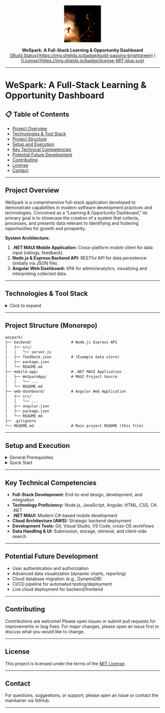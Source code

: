 <!-- PROJECT LOGO & BADGES -->
<p align="center">
  <img src="docs/assets/logo.png" alt="WeSpark Logo" width="120" height="120"/>
</p>
<p align="center">
  <b>WeSpark: A Full-Stack Learning & Opportunity Dashboard</b><br/>
  <a href="#">![Build Status](https://img.shields.io/badge/build-passing-brightgreen)</a>
  <a href="LICENSE">![License](https://img.shields.io/badge/license-MIT-blue.svg)</a>
</p>

---

# WeSpark: A Full-Stack Learning & Opportunity Dashboard

## 📋 Table of Contents
- [Project Overview](#project-overview)
- [Technologies & Tool Stack](#technologies--tool-stack)
- [Project Structure](#project-structure-monorepo)
- [Setup and Execution](#setup-and-execution)
- [Key Technical Competencies](#key-technical-competencies)
- [Potential Future Development](#potential-future-development)
- [Contributing](#contributing)
- [License](#license)
- [Contact](#contact)

---

## Project Overview

WeSpark is a comprehensive full-stack application developed to demonstrate capabilities in modern software development practices and technologies. Conceived as a "Learning & Opportunity Dashboard," its primary goal is to showcase the creation of a system that collects, processes, and presents data relevant to identifying and fostering opportunities for growth and prosperity.

**System Architecture:**
1. **.NET MAUI Mobile Application:** Cross-platform mobile client for data input (ratings, feedback).
2. **Node.js & Express Backend API:** RESTful API for data persistence (initially via JSON file).
3. **Angular Web Dashboard:** SPA for admin/analytics, visualizing and interpreting collected data.

---

## Technologies & Tool Stack

<details>
<summary>Click to expand</summary>

- **Backend Service:**
    - **Runtime/Language:** Node.js (`v18.x` or specified version) with JavaScript (ES6+)
    - **Framework:** Express.js (`~4.18.x` or specified version)
    - **Data Persistence (Initial):** Local JSON file, managed via Node.js `fs` module.
    - **Package Manager:** npm (`v9.x` or specified version)

- **Mobile Application:**
    - **Framework:** .NET MAUI (Multi-platform App UI)
        - *Based on:* .NET 7 (or specified .NET version)
    - **Language:** C#
    - **User Interface:** XAML
    - **Key Architectural Concept:** Illustrates a contemporary approach to cross-platform native application development, succeeding Xamarin.Forms and enabling a single C# codebase for multiple targets.

- **Web Dashboard (Frontend SPA):**
    - **Framework:** Angular (`v16.x` or specified version)
    - **Language:** TypeScript (`~5.1.x` or specified version)
    - **Core Technologies:** HTML5, CSS3 (Optionally Angular Material `v16.x` for UI components)
    - **Data Interaction:** Angular `HttpClientModule` for API communication.
    - **Package Manager:** npm (`v9.x` or specified version), managed via Angular CLI.

- **Version Control & Collaboration:**
    - **System:** Git
    - **Hosting Platform:** GitHub

- **Design & Asset Creation:**
    - **Tool:** Canva ([canva.com](https://www.canva.com/)) – used for logo and graphic design

- **Command Line & Scripting:**
    - **Shell:** Bash – used for automation, scripting, and development workflows

- **Development Environments:**
    - **Primary IDEs:** Visual Studio Code (for Node.js/Angular, primarily within WSL Ubuntu `22.04 LTS` or specified version), Visual Studio 2022 (for .NET MAUI).
    - **Operating System Flexibility:** The project supports development across Windows, macOS, and Linux, with this instance utilizing WSL for Linux-based development of backend/frontend components alongside Windows for .NET MAUI.

- **Cloud Architecture Considerations (Backend Deployment Strategy):**
    - The backend API is designed with scalability and cloud-native deployment in mind. A production deployment strategy would consider the following AWS services:
        - **Compute Options:**
            - **AWS Lambda:** For serverless function execution, suitable for event-driven API endpoints.
            - **Amazon Elastic Beanstalk:** For managed deployment of the Node.js application.
            - **Amazon EC2:** For direct virtual machine instances, offering granular control.
        - **API Management:**
            - **Amazon API Gateway:** To manage, secure, and expose API endpoints for Lambda, Beanstalk, or EC2.
        - **Scalable Data Storage:**
            - **Amazon DynamoDB:** A NoSQL database service for high-performance, scalable data storage.
            - **Amazon S3:** For object storage, potentially for the JSON data file or associated assets.
            - **Amazon RDS:** For relational database needs, if data complexity increases.
        - **Security & Access Control:**
            - **AWS IAM (Identity and Access Management):** For fine-grained control over access to AWS resources.
            - **Amazon VPC & Security Groups:** For network isolation and traffic filtering.

</details>

---

## Project Structure (Monorepo)

```text
wespark/
├── backend/                  # Node.js Express API
│   ├── src/
│   │   └── server.js
│   ├── feedback.json         # (Example data store)
│   ├── package.json
│   └── README.md
├── mobile-app/               # .NET MAUI Application
│   ├── WeSparkApp/           # MAUI Project Source
│   │   └── ...
│   └── README.md
├── web-dashboard/            # Angular Web Application
│   ├── src/
│   │   └── ...
│   ├── angular.json
│   ├── package.json
│   └── README.md
├── .gitignore
└── README.md                 # Main project README (this file)
```

---

## Setup and Execution

<details>
<summary>General Prerequisites</summary>

- Git
- Node.js & npm (see stack above)
- .NET SDK (for .NET MAUI)
- Angular CLI (`npm install -g @angular/cli@<version>`)
- Visual Studio Code, Visual Studio 2022

</details>

<details>
<summary>Quick Start</summary>

1. **Backend API:**
    - `cd backend/`
    - `npm install`
    - `npm start` (runs at http://localhost:3000)
2. **Mobile App:**
    - Open `mobile-app/WeSparkApp/WeSparkApp.csproj` in Visual Studio
    - Ensure .NET MAUI workloads are installed
    - Configure API endpoint in app
    - Build & deploy to emulator/device
3. **Web Dashboard:**
    - `cd web-dashboard/`
    - `npm install`
    - `ng serve` (runs at http://localhost:4200)
    - Ensure Angular service uses backend API URL

</details>

---

## Key Technical Competencies

- **Full-Stack Development:** End-to-end design, development, and integration
- **Technology Proficiency:** Node.js, JavaScript, Angular, HTML, CSS, C#, .NET
- **.NET MAUI:** Modern C#-based mobile development
- **Cloud Architecture (AWS):** Strategic backend deployment
- **Development Tools:** Git, Visual Studio, VS Code, cross-OS workflows
- **Data Handling & UI:** Submission, storage, retrieval, and client-side search

---

## Potential Future Development

- User authentication and authorization
- Advanced data visualization (dynamic charts, reporting)
- Cloud database migration (e.g., DynamoDB)
- CI/CD pipeline for automated testing/deployment
- Live cloud deployment for backend/frontend

---

## Contributing

Contributions are welcome! Please open issues or submit pull requests for improvements or bug fixes. For major changes, please open an issue first to discuss what you would like to change.

---

## License

This project is licensed under the terms of the [MIT License](LICENSE).

---

## Contact

For questions, suggestions, or support, please open an issue or contact the maintainer via GitHub.

---

